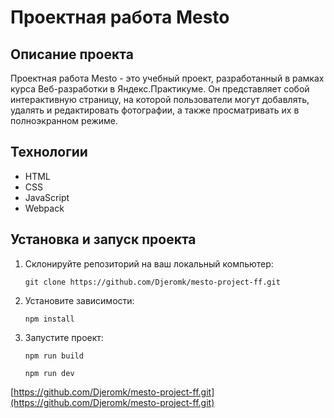 # Проектная работа Mesto

## Описание проекта

Проектная работа Mesto - это учебный проект, разработанный в рамках курса Веб-разработки в Яндекс.Практикуме. Он представляет собой интерактивную страницу, на которой пользователи могут добавлять, удалять и редактировать фотографии, а также просматривать их в полноэкранном режиме.

## Технологии

- HTML
- CSS
- JavaScript
- Webpack

## Установка и запуск проекта

1. Склонируйте репозиторий на ваш локальный компьютер:
   ```
   git clone https://github.com/Djeromk/mesto-project-ff.git
   ```

2. Установите зависимости:
   ```
   npm install
   ```

3. Запустите проект:
   ```
   npm run build
   ```
   ```
   npm run dev
   ```


[https://github.com/Djeromk/mesto-project-ff.git](https://github.com/Djeromk/mesto-project-ff.git)
